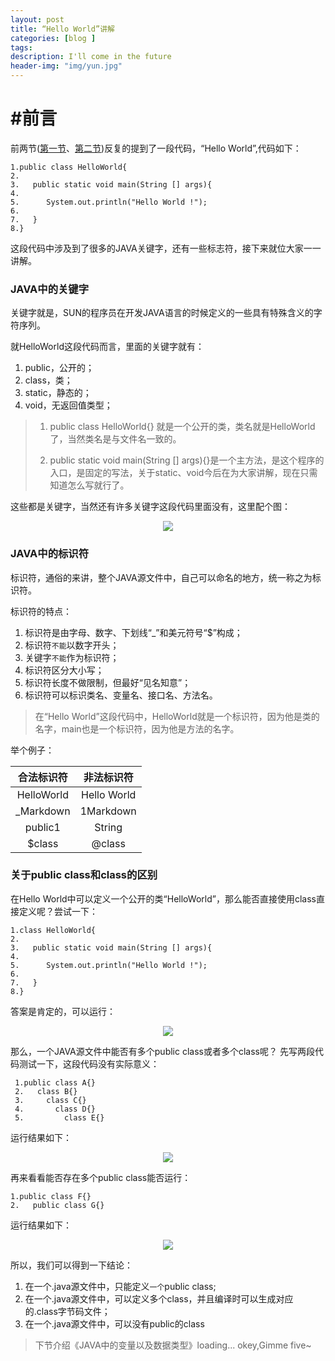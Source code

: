 ```yaml
---
layout: post
title: “Hello World”讲解
categories: [blog ]
tags:
description: I'll come in the future
header-img: "img/yun.jpg"
---
```


# #前言

前两节([第一节](https://younnng.github.io/blog/And-future-dialogue-JAVA.html)、[第二节](https://younnng.github.io/blog/JAVA-%E6%B3%A8%E9%87%8A.html))反复的提到了一段代码，“Hello World”,代码如下：

    1.public class HelloWorld{
    2.
    3.   public static void main(String [] args){
    4.   
    5.      System.out.println("Hello World !");
    6.      
    7.   }
    8.}   

这段代码中涉及到了很多的JAVA关键字，还有一些标志符，接下来就位大家一一讲解。

### JAVA中的关键字

关键字就是，SUN的程序员在开发JAVA语言的时候定义的一些具有特殊含义的字符序列。

就HelloWorld这段代码而言，里面的关键字就有：


1. public，公开的；
2. class，类；
3. static，静态的；
4. void，无返回值类型；


>  1. public class HelloWorld{} 就是一个公开的类，类名就是HelloWorld了，当然类名是与文件名一致的。
>  
>  2. public static void main(String [] args){}是一个主方法，是这个程序的入口，是固定的写法，关于static、void今后在为大家讲解，现在只需知道怎么写就行了。


这些都是关键字，当然还有许多关键字这段代码里面没有，这里配个图：

<center>
    <p><img src="http://wx4.sinaimg.cn/mw690/0065PbKCgy1fcgvhec6yxj30tm0eytg9.jpg" align="center"></p>
</center>

### JAVA中的标识符

标识符，通俗的来讲，整个JAVA源文件中，自己可以命名的地方，统一称之为标识符。

标识符的特点：

1. 标识符是由字母、数字、下划线“_”和美元符号“$”构成；
2. 标识符`不能`以数字开头；
3. 关键字`不能`作为标识符；
4. 标识符区分大小写；
5. 标识符长度不做限制，但最好“见名知意”；
6. 标识符可以标识类名、变量名、接口名、方法名。


> 在“Hello World”这段代码中，HelloWorld就是一个标识符，因为他是类的名字，main也是一个标识符，因为他是方法的名字。


举个例子：

| 合法标识符   | 非法标识符    |
| :---------: | :---------: |
| HelloWorld  | Hello World |
| _Markdown   | 1Markdown   |
| public1     | String      |
| $class      | @class      |


### 关于public class和class的区别

在Hello World中可以定义一个公开的类“HelloWorld”，那么能否直接使用class直接定义呢？尝试一下：


    1.class HelloWorld{
    2.
    3.   public static void main(String [] args){
    4.   
    5.      System.out.println("Hello World !");
    6.      
    7.   }
    8.}

答案是肯定的，可以运行：

<center>
    <p><img src="http://wx4.sinaimg.cn/mw690/0065PbKCgy1fch1xl1l8bj30l50dxwu8.jpg" align="center"></p>
</center>

那么，一个JAVA源文件中能否有多个public class或者多个class呢？
先写两段代码测试一下，这段代码没有实际意义：

     1.public class A{}
     2.   class B{}
     3.     class C{}
     4.       class D{}
     5.         class E{}

运行结果如下：

<center>
    <p><img src="http://wx3.sinaimg.cn/mw690/0065PbKCgy1fch1xmyprtj30tk0g14iu.jpg" align="center"></p>
</center>

再来看看能否存在多个public class能否运行：


    1.public class F{}
    2.   public class G{}

运行结果如下：

<center>
    <p><img src="http://wx1.sinaimg.cn/mw690/0065PbKCgy1fch1xnvtq9j30tz0h2dt2.jpg" align="center"></p>
</center>

所以，我们可以得到一下结论：

1. 在一个.java源文件中，只能定义`一个`public class;
2. 在一个.java源文件中，可以定义多个class，并且编译时可以生成对应的.class字节码文件；
3. 在一个.java源文件中，可以没有public的class


>下节介绍《JAVA中的变量以及数据类型》loading... 
>okey,Gimme five~


